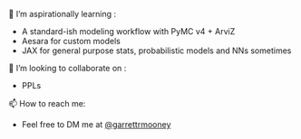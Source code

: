 🌱 I’m aspirationally learning :
 - A standard-ish modeling workflow with PyMC v4 + ArviZ
 - Aesara for custom models
 - JAX for general purpose stats, probabilistic models and NNs sometimes

👯 I’m looking to collaborate on :
- PPLs

📫 How to reach me: 
- Feel free to DM me at [@garrettrmooney](https://twitter.com/garrettrmooney) 

<!--
**GarrettMooney/GarrettMooney** is a ✨ _special_ ✨ repository because its `README.md` (this file) appears on your GitHub profile.

Here are some ideas to get you started:

- 🔭 I’m currently working on ...
- 🌱 I’m currently learning ...
- 👯 I’m looking to collaborate on ...
- 🤔 I’m looking for help with ...
- 💬 Ask me about ...
- 📫 How to reach me: ...
- 😄 Pronouns: ...
- ⚡ Fun fact: ...
-->
